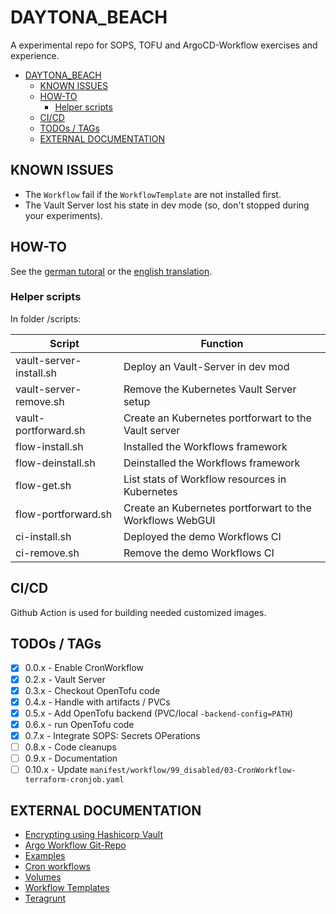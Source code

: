 DAYTONA_BEACH
=============

A experimental repo for SOPS, TOFU and ArgoCD-Workflow exercises and experience.

- [DAYTONA\_BEACH](#daytona_beach)
	- [KNOWN ISSUES](#known-issues)
	- [HOW-TO](#how-to)
		- [Helper scripts](#helper-scripts)
	- [CI/CD](#cicd)
	- [TODOs / TAGs](#todos--tags)
	- [EXTERNAL DOCUMENTATION](#external-documentation)


KNOWN ISSUES
------------

- The `Workflow` fail if the `WorkflowTemplate` are not installed first.
- The Vault Server lost his state in dev mode (so, don't stopped during your experiments).


HOW-TO
------

See the [german tutoral](docu/tutorial.md) or the [english translation](https://github-com.translate.goog/OlafRadicke/daytona_beach/blob/main/docu/tutorial.md?_x_tr_sl=de&_x_tr_tl=en&_x_tr_hl=de&_x_tr_pto=wapp).


### Helper scripts

In folder /scripts:

| Script                  | Function                                                 |
|-------------------------|----------------------------------------------------------|
| vault-server-install.sh | Deploy an Vault-Server in dev mod                        |
| vault-server-remove.sh  | Remove the Kubernetes Vault Server setup                 |
| vault-portforward.sh    | Create an Kubernetes portforwart to the Vault server     |
| flow-install.sh         | Installed the Workflows framework                        |
| flow-deinstall.sh       | Deinstalled the Workflows framework                      |
| flow-get.sh             | List stats of Workflow resources in Kubernetes           |
| flow-portforward.sh     | Create an Kubernetes portforwart to the Workflows WebGUI |
| ci-install.sh           | Deployed the demo Workflows CI                           |
| ci-remove.sh            | Remove the demo Workflows CI                             |

CI/CD
-----

Github Action is used for building needed customized images.


TODOs / TAGs
------------

- [X] 0.0.x - Enable CronWorkflow
- [X] 0.2.x - Vault Server
- [X] 0.3.x - Checkout OpenTofu code
- [X] 0.4.x - Handle with artifacts / PVCs
- [X] 0.5.x - Add OpenTofu backend (PVC/local `-backend-config=PATH`)
- [X] 0.6.x - run OpenTofu code
- [X] 0.7.x - Integrate SOPS: Secrets OPerations
- [ ] 0.8.x - Code cleanups
- [ ] 0.9.x - Documentation
- [ ] 0.10.x - Update `manifest/workflow/99_disabled/03-CronWorkflow-terraform-cronjob.yaml`

EXTERNAL DOCUMENTATION
----------------------

* [Encrypting using Hashicorp Vault](https://github.com/getsops/sops?tab=readme-ov-file#encrypting-using-hashicorp-vault)
* [Argo Workflow Git-Repo](https://github.com/argoproj/argo-workflows?tab=readme-ov-file)
* [Examples](https://github.com/argoproj/argo-workflows/tree/main/examples)
* [Cron workflows](https://argo-workflows.readthedocs.io/en/latest/cron-workflows/)
* [Volumes](https://argo-workflows.readthedocs.io/en/latest/walk-through/volumes/)
* [Workflow Templates](https://argo-workflows.readthedocs.io/en/latest/workflow-templates/)
* [Teragrunt](https://terragrunt.gruntwork.io/)